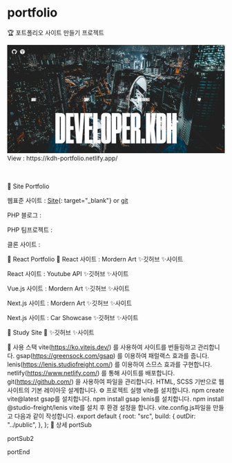 # portfolio

🏆 포트폴리오 사이트 만들기 프로젝트

<img src="https://raw.githubusercontent.com/ehcjswo/portfolio/main/src/images/gitImg02.jpg" />
View : https://kdh-portfolio.netlify.app/
<br>
<br>
<br>

🎈 Site Portfolio 
<br>

웹표준 사이트 : [Site](https://ehcjswo.github.io/web2023/site/site1/index.html){: target="_blank"} or [git](https://ehcjswo.github.io/web2023/site/site1/index.html)

PHP 블로그 : 

PHP 팀프로젝트 : 

클론 사이트 : 




💛 React Portfolio 💛
React 사이트 : Mordern Art ✨깃허브 ✨사이트

React 사이트 : Youtube API ✨깃허브 ✨사이트

Vue.js 사이트 : Mordern Art ✨깃허브 ✨사이트

Next.js 사이트 : Mordern Art ✨깃허브 ✨사이트

Next.js 사이트 : Car Showcase ✨깃허브 ✨사이트




💚 Study Site 💚
✨깃허브 ✨사이트




🔧 사용 스택
vite(https://ko.vitejs.dev/) 를 사용하여 사이트를 번들링하고 관리합니다.
gsap(https://greensock.com/gsap) 를 이용하여 패럴랙스 효과를 줍니다.
lenis(https://lenis.studiofreight.com/) 를 이용하여 스므스 효과를 구현합니다.
netlify(https://www.netlify.com/) 를 통해 사이트를 배포합니다.
git(https://github.com/) 을 사용하여 파일을 관리합니다.
HTML, SCSS 기반으로 웹사이트의 기본 레이아웃 설계합니다.
⚙️ 프로젝트 실행
vite를 설치합니다. npm create vite@latest
gsap를 설치합니다. npm install gsap
lenis를 설치합니다. npm install @studio-freight/lenis
vite를 설치 후 환경 설정을 합니다. vite.config.js파일을 만들고 다음과 같이 작성합니다.
export default {
  root: "src",
  build: {
    outDir: "../public",
  },
};
📸 상세
portSub

portSub2

portEnd
